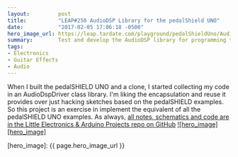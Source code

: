 ```yaml
---
layout:         post
title:          "LEAP#250 AudioDSP Library for the pedalShield UNO"
date:           "2017-02-05 17:06:18 -0500"
hero_image_url: https://leap.tardate.com/playground/pedalShieldUno/AudioDSP/assets/distortion_adsp.gif
summary:        Test and develop the AudioDSP library for programming the pedalSHIELD Uno
tags:
- Electronics
- Guitar Effects
- Audio
---
```


When I built the pedalSHIELD UNO and a clone,
I started collecting my code in an AudioDspDriver class library.
I'm liking the encapsulation and reuse it provides over just hacking sketches based on
the pedalSHIELD examples.
So this project is an exercise in implement the equivalent of all the pedalSHIELD UNO examples.
As always, [all notes, schematics and code are in the Little Electronics & Arduino Projects repo on GitHub][project]
[![hero_image][hero_image]][project]

[leap]: https://leap.tardate.com
[project]: https://github.com/tardate/LittleArduinoProjects/tree/master/playground/pedalShieldUno/AudioDSP
[hero_image]: {{ page.hero_image_url }}
